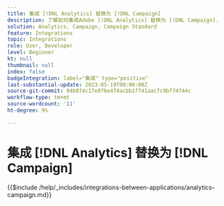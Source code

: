 ```yaml
---
title: 集成 [!DNL Analytics] 替换为 [!DNL Campaign]
description: 了解如何集成Adobe [!DNL Analytics] 替换为 [!DNL Campaign].
solution: Analytics, Campaign, Campaign Standard
feature: Integrations
topic: Integrations
role: User, Developer
level: Beginner
kt: null
thumbnail: null
index: false
badgeIntegration: label="集成" type="positive"
last-substantial-update: 2023-05-19T00:00:00Z
source-git-commit: 94b074c17e976e4f4acbb1ff41aacfc9bf74744c
workflow-type: tm+mt
source-wordcount: '11'
ht-degree: 9%

---
```



# 集成 [!DNL Analytics] 替换为 [!DNL Campaign]

{{$include /help/_includes/integrations-between-applications/analytics-campaign.md}}
